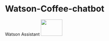 # Watson-Coffee-chatbot
Watson Assistant
<img height="55px"
  width="71px"
     src="https://images.chesscomfiles.com/uploads/v1/images_users/tiny_mce/super_volcanoexplorer/phpUY9vWV.gif">
